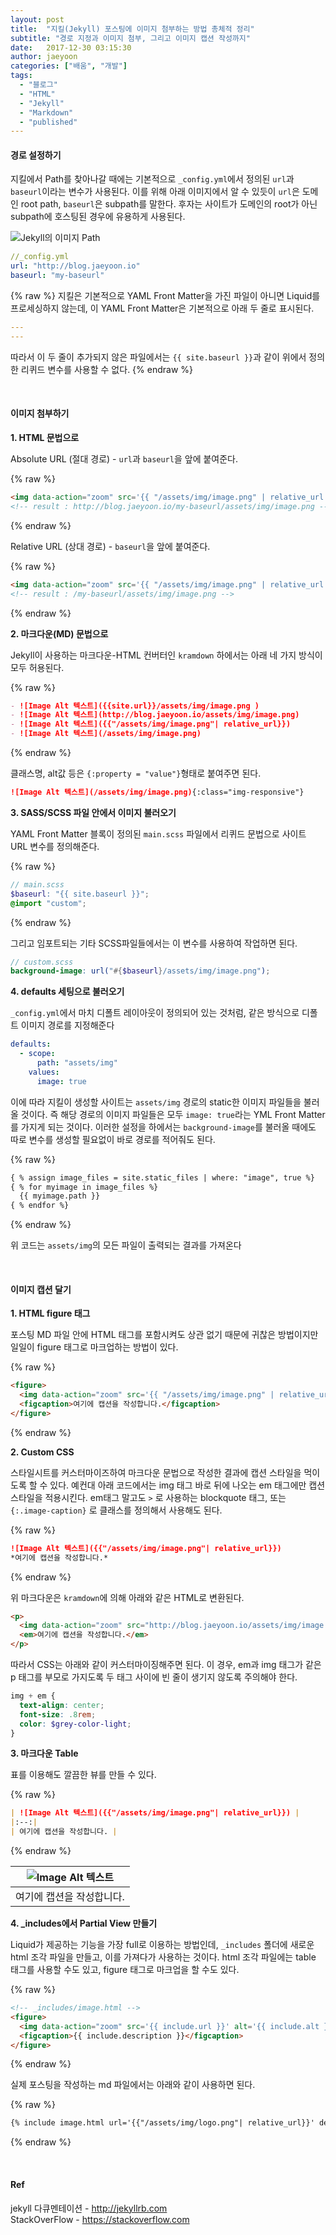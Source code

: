 ```yaml
---
layout: post
title:  "지킬(Jekyll) 포스팅에 이미지 첨부하는 방법 총체적 정리"
subtitle: "경로 지정과 이미지 첨부, 그리고 이미지 캡션 작성까지"
date:   2017-12-30 03:15:30
author: jaeyoon
categories: ["배움", "개발"]
tags:
  - "블로그"
  - "HTML"
  - "Jekyll"
  - "Markdown"
  - "published"
---
```


<h4><b>경로 설정하기</b></h4>

지킬에서 Path를 찾아나갈 때에는 기본적으로 `_config.yml`에서 정의된 `url`과 `baseurl`이라는 변수가 사용된다. 이를 위해 아래 이미지에서 알 수 있듯이 `url`은 도메인 root path, `baseurl`은 subpath를 말한다. 후자는 사이트가 도메인의 root가 아닌 subpath에 호스팅된 경우에 유용하게 사용된다.

![Jekyll의 이미지 Path](https://byparker.com/img/what-is-a-baseurl.jpg)

```yml
//_config.yml
url: "http://blog.jaeyoon.io"
baseurl: "my-baseurl"
```
{% raw %}
지킬은 기본적으로 YAML Front Matter을 가진 파일이 아니면 Liquid를 프로세싱하지 않는데, 이 YAML Front Matter은 기본적으로 아래 두 줄로 표시된다.

```yml
---
---
```

따라서 이 두 줄이 추가되지 않은 파일에서는 `{{ site.baseurl }}`과 같이 위에서 정의한 리퀴드 변수를 사용할 수 없다. 
{% endraw %}


<br>

<h4><b>이미지 첨부하기</b></h4>

**1. HTML 문법으로**

Absolute URL (절대 경로) - `url`과 `baseurl`을 앞에 붙여준다.

{% raw %}
```html
<img data-action="zoom" src='{{ "/assets/img/image.png" | relative_url }}' alt='absolute'>
<!-- result : http://blog.jaeyoon.io/my-baseurl/assets/img/image.png -->
```
{% endraw %}

Relative URL (상대 경로) - `baseurl`을 앞에 붙여준다.

{% raw %}
```html
<img data-action="zoom" src='{{ "/assets/img/image.png" | relative_url }}' alt='relative'>
<!-- result : /my-baseurl/assets/img/image.png -->
```
{% endraw %}


**2. 마크다운(MD) 문법으로**

Jekyll이 사용하는 마크다운-HTML 컨버터인 `kramdown` 하에서는 아래 네 가지 방식이 모두 허용된다. 

{% raw %}
```markdown
- ![Image Alt 텍스트]({{site.url}}/assets/img/image.png )
- ![Image Alt 텍스트](http://blog.jaeyoon.io/assets/img/image.png)
- ![Image Alt 텍스트]({{"/assets/img/image.png"| relative_url}})
- ![Image Alt 텍스트](/assets/img/image.png)
```
{% endraw %}

클래스명, alt값 등은 `{:property = "value"}`형태로 붙여주면 된다.

```markdown
![Image Alt 텍스트](/assets/img/image.png){:class="img-responsive"}
```



**3. SASS/SCSS 파일 안에서 이미지 불러오기**

YAML Front Matter 블록이 정의된 `main.scss` 파일에서 리퀴드 문법으로 사이트 URL 변수를 정의해준다.

{% raw %}
```scss
// main.scss
$baseurl: "{{ site.baseurl }}";
@import "custom";
```
{% endraw %}

그리고 임포트되는 기타 SCSS파일들에서는 이 변수를 사용하여 작업하면 된다.

```scss
// custom.scss
background-image: url("#{$baseurl}/assets/img/image.png");
```



**4. defaults 세팅으로 불러오기**

`_config.yml`에서 마치 디폴트 레이아웃이 정의되어 있는 것처럼, 같은 방식으로 디폴트 이미지 경로를 지정해준다

```yml
defaults:
  - scope:
      path: "assets/img"
    values:
      image: true
```

이에 따라 지킬이 생성할 사이트는  `assets/img` 경로의 static한 이미지 파일들을 불러올 것이다. 즉 해당 경로의 이미지 파일들은 모두 `image: true`라는 YML Front Matter를 가지게 되는 것이다. 이러한 설정을 하에서는 `background-image`를 불러올 때에도 따로 변수를 생성할 필요없이 바로 경로를 적어줘도 된다.

{% raw %}
```markdown
{ % assign image_files = site.static_files | where: "image", true %}
{ % for myimage in image_files %}
  {{ myimage.path }}
{ % endfor %}
```
{% endraw %}

위 코드는 `assets/img`의 모든 파일이 출력되는 결과를 가져온다



<br>

<h4><b>이미지 캡션 달기</b></h4>

**1. HTML figure 태그**

포스팅 MD 파일 안에 HTML 태그를 포함시켜도 상관 없기 때문에 귀찮은 방법이지만 일일이 figure 태그로 마크업하는 방법이 있다.

{% raw %}
```html
<figure>
  <img data-action="zoom" src='{{ "/assets/img/image.png" | relative_url }}' alt='absolute'>
  <figcaption>여기에 캡션을 작성합니다.</figcaption>
</figure>
```
{% endraw %}



**2. Custom CSS**

스타일시트를 커스터마이즈하여 마크다운 문법으로 작성한 결과에 캡션 스타일을 먹이도록 할 수 있다. 예컨대 아래 코드에서는 img 태그 바로 뒤에 나오는 em 태그에만 캡션 스타일을 적용시킨다. em태그 말고도 `>` 로 사용하는 blockquote 태그, 또는 `{:.image-caption}` 로 클래스를 정의해서 사용해도 된다.

{% raw %}
```markdown
![Image Alt 텍스트]({{"/assets/img/image.png"| relative_url}})
*여기에 캡션을 작성합니다.*
```
{% endraw %}

위 마크다운은 `kramdown`에 의해 아래와 같은 HTML로 변환된다.

```html
<p>
  <img data-action="zoom" src="http://blog.jaeyoon.io/assets/img/image.png" alt="Image Alt 텍스트">
  <em>여기에 캡션을 작성합니다.</em>
</p>
```

따라서 CSS는 아래와 같이 커스터마이징해주면 된다. 이 경우, em과 img 태그가 같은 p 태그를 부모로 가지도록 두 태그 사이에 빈 줄이 생기지 않도록 주의해야 한다.

```scss
img + em {
  text-align: center;
  font-size: .8rem;
  color: $grey-color-light;
}
```



**3. 마크다운 Table**

표를 이용해도 깔끔한 뷰를 만들 수 있다.

{% raw %}
```markdown
| ![Image Alt 텍스트]({{"/assets/img/image.png"| relative_url}}) | 
|:--:| 
| 여기에 캡션을 작성합니다. |
```
{% endraw %}

| ![Image Alt 텍스트](https://dummyimage.com/600x300/ffd9e5/ffffff&text=like+this+yo) |
|:--:| 
|              여기에 캡션을 작성합니다.              |



**4. _includes에서 Partial View 만들기**

Liquid가 제공하는 기능을 가장 full로 이용하는 방법인데, `_includes` 폴더에 새로운 html 조각 파일을 만들고, 이를 가져다가 사용하는 것이다. html 조각 파일에는 table 태그를 사용할 수도 있고, figure 태그로 마크업을 할 수도 있다.

{% raw %}
```html
<!-- _includes/image.html -->
<figure>
  <img data-action="zoom" src='{{ include.url }}' alt='{{ include.alt }}'>
  <figcaption>{{ include.description }}</figcaption>
</figure>
```
{% endraw %}

실제 포스팅을 작성하는 md 파일에서는 아래와 같이 사용하면 된다.

{% raw %}
```markdown
{% include image.html url='{{"/assets/img/logo.png"| relative_url}}' description='여기에 캡션을 작성합니다.' alt='Image Alt 텍스트' %}
```
{% endraw %}


<br>

<h4><b>Ref</b></h4>

jekyll 다큐멘테이션 - http://jekyllrb.com <br>
StackOverFlow - https://stackoverflow.com
